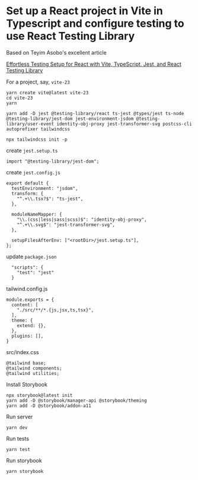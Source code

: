 # Set up a React project in Vite in Typescript and configure testing to use React Testing Library

Based on Teyim Asobo's excellent article

[Effortless Testing Setup for React with Vite, TypeScript, Jest, and React Testing Library](https://dev.to/teyim/effortless-testing-setup-for-react-with-vite-typescript-jest-and-react-testing-library-1c48)

For a project, say, `vite-23`

```
yarn create vite@latest vite-23
cd vite-23
yarn

yarn add -D jest @testing-library/react ts-jest @types/jest ts-node @testing-library/jest-dom jest-environment-jsdom @testing-library/user-event identity-obj-proxy jest-transformer-svg postcss-cli autoprefixer tailwindcss

npx tailwindcss init -p

```

create `jest.setup.ts`

```
import "@testing-library/jest-dom";
```

create `jest.config.js`

```
export default {
  testEnvironment: "jsdom",
  transform: {
    "^.+\\.tsx?$": "ts-jest",
  },

  moduleNameMapper: {
    "\\.(css|less|sass|scss)$": "identity-obj-proxy",
    "^.+\\.svg$": "jest-transformer-svg",
  },

  setupFilesAfterEnv: ["<rootDir>/jest.setup.ts"],
};
```

update `package.json`

```
  "scripts": {
    "test": "jest"
  }
```

tailwind.config.js

```
module.exports = {
  content: [
    "./src/**/*.{js,jsx,ts,tsx}",
  ],
  theme: {
    extend: {},
  },
  plugins: [],
}
```

src/index.css

```
@tailwind base;
@tailwind components;
@tailwind utilities;
```

Install Storybook

```
npx storybook@latest init
yarn add -D @storybook/manager-api @storybook/theming
yarn add -D @storybook/addon-a11
```

Run server

```
yarn dev
```

Run tests

```
yarn test
```

Run storybook

```
yarn storybook
```
